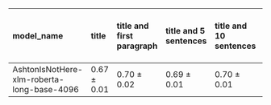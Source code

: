 | model_name                                 | title           | title and first paragraph   | title and 5 sentences   | title and 10 sentences   | title and first sentence each paragraph   | raw text            |
|:-------------------------------------------|:----------------|:----------------------------|:------------------------|:-------------------------|:------------------------------------------|:--------------------|
| AshtonIsNotHere-xlm-roberta-long-base-4096 | 0.67 $\pm$ 0.01 | 0.70 $\pm$ 0.02             | 0.69 $\pm$ 0.01         | 0.70 $\pm$ 0.01          | 0.71 $\pm$ 0.02                           | **0.72 $\pm$ 0.02** |